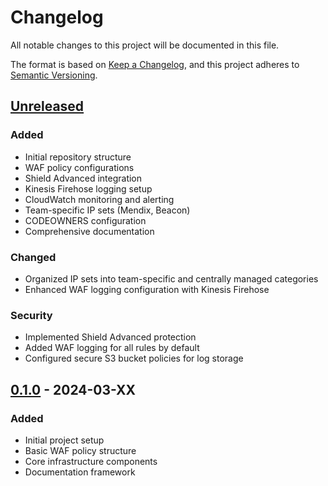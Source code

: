 # Changelog

All notable changes to this project will be documented in this file.

The format is based on [Keep a Changelog](https://keepachangelog.com/en/1.0.0/),
and this project adheres to [Semantic Versioning](https://semver.org/spec/v2.0.0.html).

## [Unreleased]

### Added
- Initial repository structure
- WAF policy configurations
- Shield Advanced integration
- Kinesis Firehose logging setup
- CloudWatch monitoring and alerting
- Team-specific IP sets (Mendix, Beacon)
- CODEOWNERS configuration
- Comprehensive documentation

### Changed
- Organized IP sets into team-specific and centrally managed categories
- Enhanced WAF logging configuration with Kinesis Firehose

### Security
- Implemented Shield Advanced protection
- Added WAF logging for all rules by default
- Configured secure S3 bucket policies for log storage

## [0.1.0] - 2024-03-XX

### Added
- Initial project setup
- Basic WAF policy structure
- Core infrastructure components
- Documentation framework

[Unreleased]: https://github.com/your-org/aws-fms/compare/v0.1.0...HEAD
[0.1.0]: https://github.com/your-org/aws-fms/releases/tag/v0.1.0 